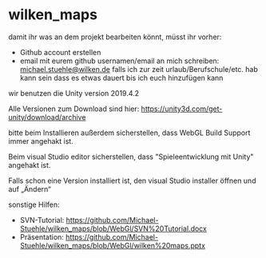 # wilken_maps

damit ihr was an dem projekt bearbeiten könnt, müsst ihr vorher:
- Github account erstellen
- email mit eurem github usernamen/email an mich schreiben: michael.stuehle@wilken.de
falls ich zur zeit urlaub/Berufschule/etc. hab kann sein dass es etwas dauert bis ich euch hinzufügen kann


wir benutzen die Unity version 2019.4.2

Alle Versionen zum Download sind hier:
https://unity3d.com/get-unity/download/archive

bitte beim Installieren außerdem sicherstellen, dass WebGL Build Support immer angehakt ist. 

Beim visual Studio editor sicherstellen, dass "Spieleentwicklung mit Unity" angehakt ist.

Falls schon eine Version installiert ist, den visual Studio installer öffnen und auf „Ändern“

sonstige Hilfen: 

- SVN-Tutorial: https://github.com/Michael-Stuehle/wilken_maps/blob/WebGl/SVN%20Tutorial.docx
- Präsentation: https://github.com/Michael-Stuehle/wilken_maps/blob/WebGl/wilken%20maps.pptx


